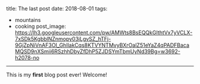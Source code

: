 title: The last post
date: 2018-08-01
tags:
 - mountains
 - cooking
post_image: https://lh3.googleusercontent.com/pw/AMWts8BsEQQkGIthtVx7yVCLX-7xSDk5KgbblNZnmopy03jLgvSZ_hTFj-9GjZpNiVnAF3OI_GhIlakCqs8KTVYNTMvyBXrOalZ51eYaZ4qPADFBacaMQSD9nXSmii6RSzhhDbyZfDhP5ZJDSYmTbmUyNd39Bg=w3692-h2078-no

---

This is my **first** blog post ever! Welcome!